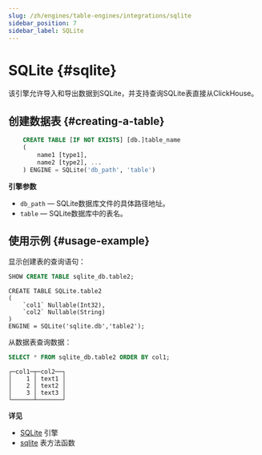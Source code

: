 ```yaml
---
slug: /zh/engines/table-engines/integrations/sqlite
sidebar_position: 7
sidebar_label: SQLite
---
```


# SQLite {#sqlite}

该引擎允许导入和导出数据到SQLite，并支持查询SQLite表直接从ClickHouse。

## 创建数据表 {#creating-a-table}

``` sql
    CREATE TABLE [IF NOT EXISTS] [db.]table_name 
    (
        name1 [type1], 
        name2 [type2], ...
    ) ENGINE = SQLite('db_path', 'table')
```

**引擎参数**

-   `db_path` — SQLite数据库文件的具体路径地址。
-   `table` — SQLite数据库中的表名。

## 使用示例 {#usage-example}

显示创建表的查询语句：

```sql
SHOW CREATE TABLE sqlite_db.table2;
```

``` text
CREATE TABLE SQLite.table2
( 
    `col1` Nullable(Int32), 
    `col2` Nullable(String)
) 
ENGINE = SQLite('sqlite.db','table2');
```

从数据表查询数据：

``` sql
SELECT * FROM sqlite_db.table2 ORDER BY col1;
```

```text
┌─col1─┬─col2──┐
│    1 │ text1 │
│    2 │ text2 │
│    3 │ text3 │
└──────┴───────┘
```

**详见**

-   [SQLite](../../../engines/database-engines/sqlite.md) 引擎
-   [sqlite](../../../sql-reference/table-functions/sqlite.mdx) 表方法函数
